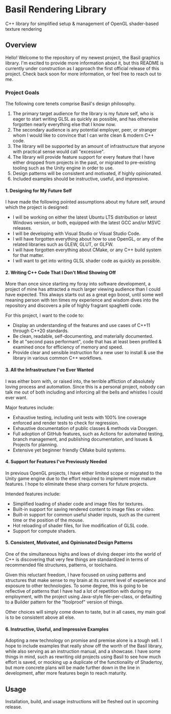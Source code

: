 # Basil Rendering Library

C++ library for simplified setup & management of OpenGL shader-based texture rendering

## Overview

Hello! Welcome to the repository of my newest project, the Basil graphics library. I'm excited to provide more information about it, but this README is currently under construction as I approach the first official release of this project. Check back soon for more information, or feel free to reach out to me.

### Project Goals

The following core tenets comprise Basil's design philosophy.

1. The primary target audience for the library is my future self, who is eager to start writing GLSL as quickly as possible, and has otherwise forgotten nearly everything else that I know now.
2. The secondary audience is any potential employer, peer, or stranger whom I would like to convince that I can write clean & modern C++ code.
3. The library will be supported by an amount of infrastructure that anyone with practical sense would call "excessive".
4. The library will provide feature support for every feature that I have either dropped from projects in the past, or migrated to pre-existing tooling such as the Unity engine in order to use.
5. Design patterns will be consistent and motivated, if highly opinionated.
6. Included examples should be instructive, useful, and impressive.

#### 1. Designing for My Future Self

I have made the following pointed assumptions about my future self, around which the project is designed:
* I will be working on either the latest Ubuntu LTS distribution or latest Windows version, or both, equipped with the latest GCC and/or MSVC releases.
* I will be developing with Visual Studio or Visual Studio Code.
* I will have forgotten everything about how to use OpenGL, or any of the related libraries such as GLEW, GLUT, or GLFW.
* I will have forgotten everything about CMake, or any C++ build system for that matter.
* I will want to get into writing GLSL shader code as quickly as possible.

#### 2. Writing C++ Code That I Don't Mind Showing Off

More than once since starting my foray into software development, a project of mine has attracted a much larger viewing audience than I could have expected. This always starts out as a great ego boost, until some well meaning person with ten times my experience and wisdom dives into the repository and discovers a pile of highly fragrant spaghetti code.

For this project, I want to the code to:
* Display an understanding of the features and use cases of C++11 through C++20 standards.
* Be clean, readable, self-documenting, and materially documented.
* Be at "second pass performant", code that has at least been profiled & examined once for efficiency of memory and speed.
* Provide clear and sensible instruction for a new user to install & use the library in various common C++ workflows.

#### 3. All the Infrastructure I've Ever Wanted

I was either born with, or raised into, the terrible affliction of absolutely loving process and automation. Since this is a personal project, nobody can talk me out of both including and inforcing all the bells and whistles I could ever want.

Major features include:
* Exhaustive testing, including unit tests with 100% line coverage enforced and render tests to check for regression.
* Exhaustive documentation of public classes & methods via Doxygen.
* Full adoption of GitHub features, such as Actions for automated testing, branch management, and publishing documentation, and Issues & Projects for planning.
* Extensive yet beginner friendly CMake build systems.

#### 4. Support for Features I've Previously Needed

In previous OpenGL projects, I have either limited scope or migrated to the Unity game engine due to the effort required to implement more mature features. I hope to eliminate these sharp corners for future projects.

Intended features include:
* Simplified loading of shader code and image files for textures.
* Built-in support for saving rendered content to image files or video.
* Built-in support for common useful shader inputs, such as the current time or the position of the mouse.
* Hot reloading of shader files, for live modification of GLSL code.
* Support for compute shaders.

#### 5. Consistent, Motivated, and Opinionated Design Patterns

One of the simultaneous highs and lows of diving deeper into the world of C++ is discovering that very few things are standardized in terms of recommended file structures, patterns, or toolchains.

Given this reluctant freedom, I have focused on using patterns and structures that make sense to my brain at its current level of experience and exposure to other technologies. To some degree, this is going to be reflective of patterns that I have had a lot of repetition with during my employment, with the project using Java-style file-per-class, or defaulting to a Builder pattern for the "foolproof" version of things.

Other choices will simply come down to taste, but in all cases, my main goal is to be consistent above all else.

#### 6. Instructive, Useful, and Impressive Examples

Adopting a new technology on promise and premise alone is a tough sell. I hope to include examples that really show off the worth of the Basil library, while also serving as an instruction manual, and a showcase. I have some things in mind, such as rewriting old projects using Basil to see how much effort is saved, or mocking up a duplicate of the functionality of Shadertoy, but more concrete plans will be made further down in the line in development, after more features begin to reach maturity.


## Usage

Installation, build, and usage instructions will be fleshed out in upcoming release.
